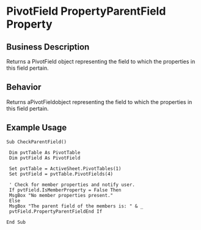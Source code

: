 # PivotField PropertyParentField Property

## Business Description
Returns a PivotField object representing the field to which the properties in this field pertain.

## Behavior
Returns aPivotFieldobject representing the field to which the properties in this field pertain.

## Example Usage
```vba
Sub CheckParentField() 
 
 Dim pvtTable As PivotTable 
 Dim pvtField As PivotField 
 
 Set pvtTable = ActiveSheet.PivotTables(1) 
 Set pvtField = pvtTable.PivotFields(4) 
 
 ' Check for member properties and notify user. 
 If pvtField.IsMemberProperty = False Then 
 MsgBox "No member properties present." 
 Else 
 MsgBox "The parent field of the members is: " & _ 
 pvtField.PropertyParentFieldEnd If 
 
End Sub
```